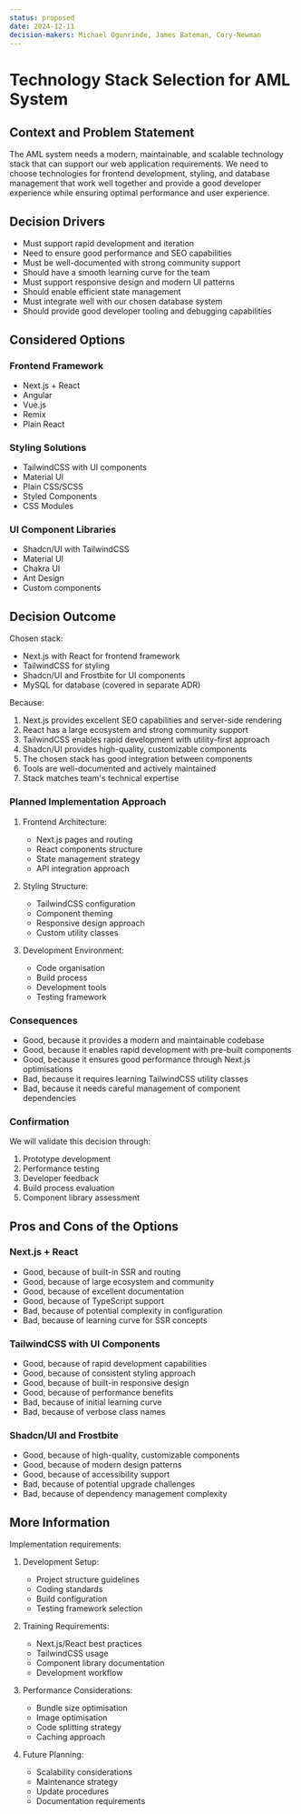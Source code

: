 ```yaml
---
status: proposed
date: 2024-12-11
decision-makers: Michael Ogunrinde, James Bateman, Cory-Newman
---
```


# Technology Stack Selection for AML System

## Context and Problem Statement

The AML system needs a modern, maintainable, and scalable technology stack that can support our web application requirements. We need to choose technologies for frontend development, styling, and database management that work well together and provide a good developer experience while ensuring optimal performance and user experience.

## Decision Drivers

* Must support rapid development and iteration
* Need to ensure good performance and SEO capabilities
* Must be well-documented with strong community support
* Should have a smooth learning curve for the team
* Must support responsive design and modern UI patterns
* Should enable efficient state management
* Must integrate well with our chosen database system
* Should provide good developer tooling and debugging capabilities

## Considered Options

### Frontend Framework

* Next.js + React
* Angular
* Vue.js
* Remix
* Plain React

### Styling Solutions

* TailwindCSS with UI components
* Material UI
* Plain CSS/SCSS
* Styled Components
* CSS Modules

### UI Component Libraries

* Shadcn/UI with TailwindCSS
* Material UI
* Chakra UI
* Ant Design
* Custom components

## Decision Outcome

Chosen stack:

* Next.js with React for frontend framework
* TailwindCSS for styling
* Shadcn/UI and Frostbite for UI components
* MySQL for database (covered in separate ADR)

Because:

1. Next.js provides excellent SEO capabilities and server-side rendering
2. React has a large ecosystem and strong community support
3. TailwindCSS enables rapid development with utility-first approach
4. Shadcn/UI provides high-quality, customizable components
5. The chosen stack has good integration between components
6. Tools are well-documented and actively maintained
7. Stack matches team's technical expertise

### Planned Implementation Approach

1. Frontend Architecture:
   * Next.js pages and routing
   * React components structure
   * State management strategy
   * API integration approach

2. Styling Structure:
   * TailwindCSS configuration
   * Component theming
   * Responsive design approach
   * Custom utility classes

3. Development Environment:
   * Code organisation
   * Build process
   * Development tools
   * Testing framework

### Consequences

* Good, because it provides a modern and maintainable codebase
* Good, because it enables rapid development with pre-built components
* Good, because it ensures good performance through Next.js optimisations
* Bad, because it requires learning TailwindCSS utility classes
* Bad, because it needs careful management of component dependencies

### Confirmation

We will validate this decision through:

1. Prototype development
2. Performance testing
3. Developer feedback
4. Build process evaluation
5. Component library assessment

## Pros and Cons of the Options

### Next.js + React

* Good, because of built-in SSR and routing
* Good, because of large ecosystem and community
* Good, because of excellent documentation
* Good, because of TypeScript support
* Bad, because of potential complexity in configuration
* Bad, because of learning curve for SSR concepts

### TailwindCSS with UI Components

* Good, because of rapid development capabilities
* Good, because of consistent styling approach
* Good, because of built-in responsive design
* Good, because of performance benefits
* Bad, because of initial learning curve
* Bad, because of verbose class names

### Shadcn/UI and Frostbite

* Good, because of high-quality, customizable components
* Good, because of modern design patterns
* Good, because of accessibility support
* Bad, because of potential upgrade challenges
* Bad, because of dependency management complexity

## More Information

Implementation requirements:

1. Development Setup:
   * Project structure guidelines
   * Coding standards
   * Build configuration
   * Testing framework selection

2. Training Requirements:
   * Next.js/React best practices
   * TailwindCSS usage
   * Component library documentation
   * Development workflow

3. Performance Considerations:
   * Bundle size optimisation
   * Image optimisation
   * Code splitting strategy
   * Caching approach

4. Future Planning:
   * Scalability considerations
   * Maintenance strategy
   * Update procedures
   * Documentation requirements
